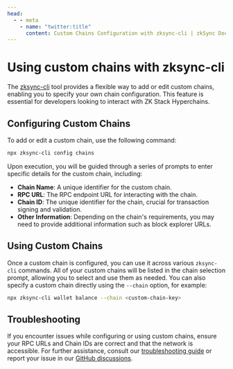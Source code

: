 ```yaml
---
head:
  - - meta
    - name: "twitter:title"
      content: Custom Chains Configuration with zksync-cli | zkSync Docs
---
```


# Using custom chains with zksync-cli

The [zksync-cli](../../zksync-cli/getting-started.md) tool provides a flexible way to add or edit custom chains, enabling you to specify your own chain configuration. This feature is essential for developers looking to interact with ZK Stack Hyperchains.

## Configuring Custom Chains

To add or edit a custom chain, use the following command:

```bash
npx zksync-cli config chains
```

Upon execution, you will be guided through a series of prompts to enter specific details for the custom chain, including:

- **Chain Name**: A unique identifier for the custom chain.
- **RPC URL**: The RPC endpoint URL for interacting with the chain.
- **Chain ID**: The unique identifier for the chain, crucial for transaction signing and validation.
- **Other Information**: Depending on the chain's requirements, you may need to provide additional information such as block explorer URLs.

## Using Custom Chains

Once a custom chain is configured, you can use it across various `zksync-cli` commands. All of your custom chains will be listed in the chain selection prompt, allowing you to select and use them as needed. You can also specify a custom chain directly using the `--chain` option, for example:

```bash
npx zksync-cli wallet balance --chain <custom-chain-key>
```

## Troubleshooting

If you encounter issues while configuring or using custom chains, ensure your RPC URLs and Chain IDs are correct and that the network is accessible. For further assistance, consult our [troubleshooting guide](../../zksync-cli/troubleshooting.md) or report your issue in our [GitHub discussions](https://github.com/zkSync-Community-Hub/zksync-developers/discussions/new?category=general).

